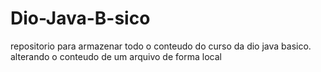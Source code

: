 # Dio-Java-B-sico
repositorio para armazenar todo o conteudo do curso da dio java basico.
alterando o conteudo de um arquivo de forma local
